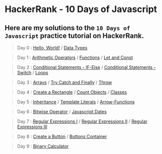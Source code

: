 # HackerRank - 10 Days of Javascript

## Here are my solutions to the `10 Days of Javascript` practice tutorial on HackerRank.


> Day 0 : [Hello, World!](Day-0/Hello-World.js) / [Data Types](Day-0/Data-Types.js)


> Day 1 : [Arithmetic Operators](Day-1/Arithmetic-Operators.js) / [Functions](Day-1/Functions.js) / [Let and Const](Day-1/Let-and-Const.js)


> Day 2 : [Conditional Statements - IF-Else](Day-2/Conditional-Statements-If-Else.js) / [Conditional Statements - Switch](Day-2/Conditional-Statements-Switch.js) / [Loops](Day-2/Loops.js)


> Day 3 : [Arrays](Day-3/Arrays.js) / [Try Catch and Finally](Day-3/TryCatch-and-Finally.js) / [Throw](Day-3/Throw.js)


> Day 4 : [Create a Rectangle](Day-4/Create-a-Rectangle.js) / [Count Objects](Day-4/Count-Objects.js) / [Classes](Day-4/Classes.js)


> Day 5 : [Inheritance](Day-5/Inheritance.js) / [Template Literals](Day-5/Template-Literals.js) / [Arrow-Functions](Day-5/Arrow-Functions.js)


> Day 6 : [Bitwise Operator](Day-6/Bitwise-Operator.js) / [Javascript Dates](Day-6/Javascript-Dates.js)


> Day 7 : [Regular Expressions I](Day-7/Regular-Expressions-I.js) / [Regular Expressions II](Day-7/Regular-Expressions-II.js) / [Regular Expressions III](Day-7/Regular-Expressions-III.js)


> Day 8 : [Create a Button](Day-8/Create-a-Button) / [Buttons Container](Day-8/Buttons-Container)


> Day 9 : [Binary Calculator](Day-9/Binary-Calculator)